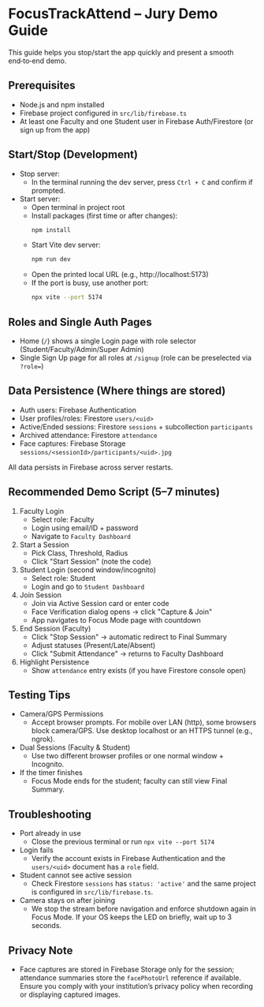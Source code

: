 # FocusTrackAttend – Jury Demo Guide

This guide helps you stop/start the app quickly and present a smooth end‑to‑end demo.

## Prerequisites
- Node.js and npm installed
- Firebase project configured in `src/lib/firebase.ts`
- At least one Faculty and one Student user in Firebase Auth/Firestore (or sign up from the app)

## Start/Stop (Development)
- Stop server:
  - In the terminal running the dev server, press `Ctrl + C` and confirm if prompted.
- Start server:
  - Open terminal in project root
  - Install packages (first time or after changes):
    ```bash
    npm install
    ```
  - Start Vite dev server:
    ```bash
    npm run dev
    ```
  - Open the printed local URL (e.g., http://localhost:5173)
  - If the port is busy, use another port:
    ```bash
    npx vite --port 5174
    ```

## Roles and Single Auth Pages
- Home (`/`) shows a single Login page with role selector (Student/Faculty/Admin/Super Admin)
- Single Sign Up page for all roles at `/signup` (role can be preselected via `?role=`)

## Data Persistence (Where things are stored)
- Auth users: Firebase Authentication
- User profiles/roles: Firestore `users/<uid>`
- Active/Ended sessions: Firestore `sessions` + subcollection `participants`
- Archived attendance: Firestore `attendance`
- Face captures: Firebase Storage `sessions/<sessionId>/participants/<uid>.jpg`

All data persists in Firebase across server restarts.

## Recommended Demo Script (5–7 minutes)
1. Faculty Login
   - Select role: Faculty
   - Login using email/ID + password
   - Navigate to `Faculty Dashboard`
2. Start a Session
   - Pick Class, Threshold, Radius
   - Click "Start Session" (note the code)
3. Student Login (second window/incognito)
   - Select role: Student
   - Login and go to `Student Dashboard`
4. Join Session
   - Join via Active Session card or enter code
   - Face Verification dialog opens → click "Capture & Join"
   - App navigates to Focus Mode page with countdown
5. End Session (Faculty)
   - Click "Stop Session" → automatic redirect to Final Summary
   - Adjust statuses (Present/Late/Absent)
   - Click "Submit Attendance" → returns to Faculty Dashboard
6. Highlight Persistence
   - Show `attendance` entry exists (if you have Firestore console open)

## Testing Tips
- Camera/GPS Permissions
  - Accept browser prompts. For mobile over LAN (http), some browsers block camera/GPS. Use desktop localhost or an HTTPS tunnel (e.g., ngrok).
- Dual Sessions (Faculty & Student)
  - Use two different browser profiles or one normal window + Incognito.
- If the timer finishes
  - Focus Mode ends for the student; faculty can still view Final Summary.

## Troubleshooting
- Port already in use
  - Close the previous terminal or run `npx vite --port 5174`
- Login fails
  - Verify the account exists in Firebase Authentication and the `users/<uid>` document has a `role` field.
- Student cannot see active session
  - Check Firestore `sessions` has `status: 'active'` and the same project is configured in `src/lib/firebase.ts`.
- Camera stays on after joining
  - We stop the stream before navigation and enforce shutdown again in Focus Mode. If your OS keeps the LED on briefly, wait up to 3 seconds.

## Privacy Note
- Face captures are stored in Firebase Storage only for the session; attendance summaries store the `facePhotoUrl` reference if available. Ensure you comply with your institution’s privacy policy when recording or displaying captured images.
